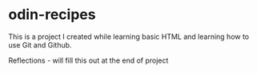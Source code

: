 # odin-recipes

This is a project I created while learning basic HTML and learning how to use Git and Github.

Reflections - will fill this out at the end of project
